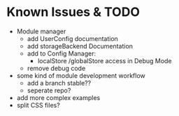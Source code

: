 # Known Issues & TODO
* Module manager
	* add UserConfig documentation
	* add storageBackend Documentation
	* add to Config Manager:
		* localStore /globalStore access in Debug Mode
	* remove debug code
* some kind of module development workflow
	* add a branch stable??
	* seperate repo?
* add more complex examples
* split CSS files?